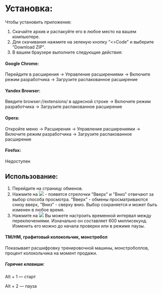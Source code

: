 <h1>Установка:</h1>
<p>Чтобы установить приложение:</p>
<ol>
  <li>Скачайте архив и распакуйте его в любое место на вашем компьютере.</li>
  <li>Для скачивания нажмите на зеленую кнопку "<>Code" и выберите "Download ZIP".</li>
  <li>В вашем браузере выполните следующие действия:</li>
</ol>
<h4>Google Chrome:</h4>
<p>Перейдите в расширения -> Управление расширениями -> Включите режим разработчика -> Загрузите распакованное расширение</p>
<h4>Yandex Browser:</h4>
<p>Введите browser://extensions/ в адресной строке -> Включите режим разработчика -> Загрузите распакованное расширение</p>
<h4>Opera:</h4>
<p>Откройте меню -> Расширения -> Управление расширениями -> Включите режим разработчика -> Загрузите распакованное расширение</p>
<h4>Firefox:</h4>
<p>Недоступен</p>
<h2>Использование:</h2>
<ol>
  <li>Перейдите на страницу обменов.</li>
  <li>Нажмите на <img src="https://i.imgur.com/QEirGti.png"> - появятся стрелочки "Вверх" и "Вниз" отвечают за выбор способа просмотра. "Вверх" - обмены просматриваются снизу вверх, "Вниз" - сверху вниз. Выбор сохраняется и может быть изменен в любое время.</</li>
  <li> Нажмите на <img src="https://i.imgur.com/jgmLeyH.png"> Вы можете настроить временной интервал между переключениями. Изначально он составляет 600 миллисекунд. Изменить его можно до начала проверки или в режиме паузы.</li>
</ol>
<h4>ТМ/HM, графитовый колокольчик, монстробол</h4>
<p>Показывает расшифровку тренировочной машины, монстроболлов, процент колокольчика на момент продажи.</p>
<h5>Горячие клавиши:</h5>
<p>Alt + 1 — старт</p>
<p>Alt + 2 — пауза</p>
